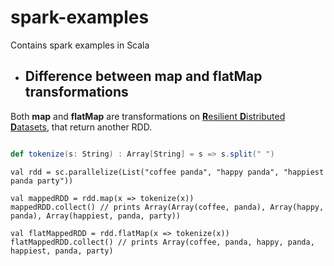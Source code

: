 # spark-examples
Contains spark examples in Scala

* ## Difference between **map** and **flatMap** transformations

Both **map** and **flatMap** are transformations on [**R**esilient **D**istributed **D**atasets](https://spark.apache.org/docs/latest/rdd-programming-guide.html#resilient-distributed-datasets-rdds), that return another RDD.

```scala

def tokenize(s: String) : Array[String] = s => s.split(" ")

```

```spark
val rdd = sc.parallelize(List("coffee panda", "happy panda", "happiest panda party"))

val mappedRDD = rdd.map(x => tokenize(x))
mappedRDD.collect() // prints Array(Array(coffee, panda), Array(happy, panda), Array(happiest, panda, party))

val flatMappedRDD = rdd.flatMap(x => tokenize(x))
flatMappedRDD.collect() // prints Array(coffee, panda, happy, panda, happiest, panda, party)
```

